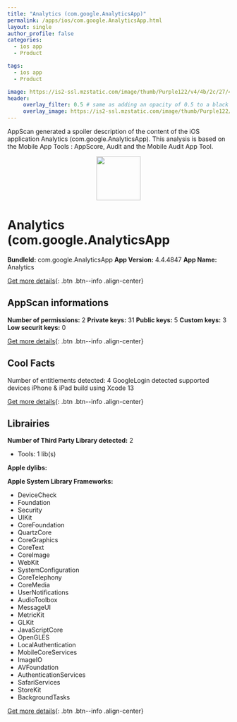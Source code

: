 ```yaml
---
title: "Analytics (com.google.AnalyticsApp)"
permalink: /apps/ios/com.google.AnalyticsApp.html
layout: single
author_profile: false
categories: 
  - ios app 
  - Product 

tags: 
  - ios app 
  - Product 

image: https://is2-ssl.mzstatic.com/image/thumb/Purple122/v4/4b/2c/27/4b2c2725-b955-1352-f7dc-fd3046680b34/logo_google_analytics_color-0-1x_U007emarketing-0-6-0-85-220.png/512x512bb.jpg
header: 
     overlay_filter: 0.5 # same as adding an opacity of 0.5 to a black background
     overlay_image: https://is2-ssl.mzstatic.com/image/thumb/Purple122/v4/4b/2c/27/4b2c2725-b955-1352-f7dc-fd3046680b34/logo_google_analytics_color-0-1x_U007emarketing-0-6-0-85-220.png/512x512bb.jpg
---
```

AppScan generated a spoiler description of the content of the iOS application Analytics (com.google.AnalyticsApp). This analysis is based on the Mobile App Tools : AppScore, Audit and the Mobile Audit App Tool.

  
  
<div style="text-align: center;"><img src="https://is2-ssl.mzstatic.com/image/thumb/Purple122/v4/4b/2c/27/4b2c2725-b955-1352-f7dc-fd3046680b34/logo_google_analytics_color-0-1x_U007emarketing-0-6-0-85-220.png/512x512bb.jpg" width="100" height="100"></div>  
  
# Analytics (com.google.AnalyticsApp

**BundleId:** com.google.AnalyticsApp
**App Version:** 4.4.4847
**App Name:** Analytics


[Get more details](/pricing.html){: .btn .btn--info .align-center}  
  
## AppScan informations 

**Number of permissions:** 2
**Private keys:** 31
**Public keys:** 5
**Custom keys:** 3
**Low securit keys:** 0
  
[Get more details](/pricing.html){: .btn .btn--info .align-center}

## Cool Facts

Number of entitlements detected: 4
GoogleLogin detected
supported devices iPhone & iPad
build using Xcode 13
  
[Get more details](/pricing.html){: .btn .btn--info .align-center}

## Librairies 
**Number of Third Party Library detected:** 2
- Tools: 1 lib(s)

**Apple dylibs:**


**Apple System Library Frameworks:**
- DeviceCheck
- Foundation
- Security
- UIKit
- CoreFoundation
- QuartzCore
- CoreGraphics
- CoreText
- CoreImage
- WebKit
- SystemConfiguration
- CoreTelephony
- CoreMedia
- UserNotifications
- AudioToolbox
- MessageUI
- MetricKit
- GLKit
- JavaScriptCore
- OpenGLES
- LocalAuthentication
- MobileCoreServices
- ImageIO
- AVFoundation
- AuthenticationServices
- SafariServices
- StoreKit
- BackgroundTasks


  
[Get more details](/pricing.html){: .btn .btn--info .align-center}

